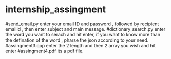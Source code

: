 # internship_assingment
 #send_email.py
  enter your email ID and password , followed by recipient emailId , then enter subject and main message.
#dictionary_search.py
enter the word you want to serach and hit enter, if you want to know more than the defination of the word , pharse the json according to your need.
#assingment3.cpp
enter the 2 length and then 2 array you wish and hit enter
#assingment4.pdf
its a pdf file.
